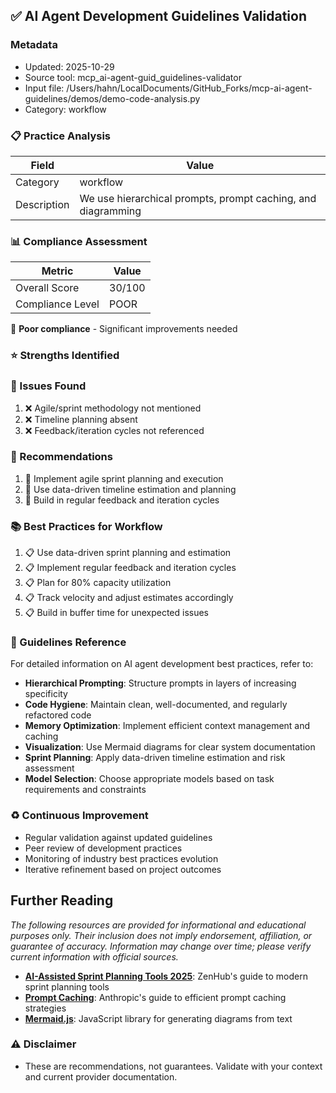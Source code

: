 ## ✅ AI Agent Development Guidelines Validation

### Metadata
- Updated: 2025-10-29
- Source tool: mcp_ai-agent-guid_guidelines-validator
- Input file: /Users/hahn/LocalDocuments/GitHub_Forks/mcp-ai-agent-guidelines/demos/demo-code-analysis.py
- Category: workflow

### 📋 Practice Analysis
| Field | Value |
|---|---|
| Category | workflow |
| Description | We use hierarchical prompts, prompt caching, and diagramming |

### 📊 Compliance Assessment
| Metric | Value |
|---|---|
| Overall Score | 30/100 |
| Compliance Level | POOR |

🔴 **Poor compliance** - Significant improvements needed

### ⭐ Strengths Identified


### 🐞 Issues Found
1. ❌ Agile/sprint methodology not mentioned
2. ❌ Timeline planning absent
3. ❌ Feedback/iteration cycles not referenced

### 🔧 Recommendations
1. 🔧 Implement agile sprint planning and execution
2. 🔧 Use data-driven timeline estimation and planning
3. 🔧 Build in regular feedback and iteration cycles

### 📚 Best Practices for Workflow
1. 📋 Use data-driven sprint planning and estimation
2. 📋 Implement regular feedback and iteration cycles
3. 📋 Plan for 80% capacity utilization
4. 📋 Track velocity and adjust estimates accordingly
5. 📋 Build in buffer time for unexpected issues

### 🔗 Guidelines Reference
For detailed information on AI agent development best practices, refer to:
- **Hierarchical Prompting**: Structure prompts in layers of increasing specificity
- **Code Hygiene**: Maintain clean, well-documented, and regularly refactored code
- **Memory Optimization**: Implement efficient context management and caching
- **Visualization**: Use Mermaid diagrams for clear system documentation
- **Sprint Planning**: Apply data-driven timeline estimation and risk assessment
- **Model Selection**: Choose appropriate models based on task requirements and constraints

### ♻️ Continuous Improvement
- Regular validation against updated guidelines
- Peer review of development practices
- Monitoring of industry best practices evolution
- Iterative refinement based on project outcomes

## Further Reading

*The following resources are provided for informational and educational purposes only. Their inclusion does not imply endorsement, affiliation, or guarantee of accuracy. Information may change over time; please verify current information with official sources.*

- **[AI-Assisted Sprint Planning Tools 2025](https://www.zenhub.com/blog-posts/the-7-best-ai-assisted-sprint-planning-tools-for-agile-teams-in-2025)**: ZenHub's guide to modern sprint planning tools
- **[Prompt Caching](https://www.anthropic.com/news/prompt-caching)**: Anthropic's guide to efficient prompt caching strategies
- **[Mermaid.js](https://github.com/mermaid-js/mermaid)**: JavaScript library for generating diagrams from text




### ⚠️ Disclaimer
- These are recommendations, not guarantees. Validate with your context and current provider documentation.
